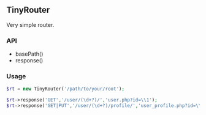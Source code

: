## TinyRouter

Very simple router.

### API

- basePath()
- response()

### Usage

```php
$rt = new TinyRouter('/path/to/your/root');

$rt->response('GET','/user/(\d+?)/','user.php?id=\\1');
$rt->response('GET|PUT','/user/(\d+?)/profile/','user_profile.php?id=\\1');
```